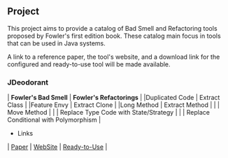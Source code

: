 ## Project

This project aims to provide a catalog of Bad Smell and Refactoring tools proposed by Fowler's first edition book. These catalog main focus in tools that can be used in Java systems.

A link to a reference paper, the tool's website, and a download link for the configured and ready-to-use tool will be made available.


### JDeodorant

| **Fowler's Bad Smell**  | **Fowler's Refactorings**              |
|Duplicated Code          | Extract Class                          |
|Feature Envy             | Extract Clone                          |
|Long Method              | Extract Method                         |
|                         | Move Method                            |
|                         | Replace Type Code with State/Strategy  |
|                         | Replace Conditional with Polymorphism  |


- Links

| [Paper](https://github.com/) | [WebSite](https://github.com/) | [Ready-to-Use](https://github.com/) |
